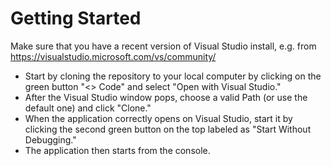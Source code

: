 # Getting Started

Make sure that you have a recent version of Visual Studio install, e.g. from https://visualstudio.microsoft.com/vs/community/

- Start by cloning the repository to your local computer by clicking on the green button "<> Code" and select "Open with Visual Studio."
- After the Visual Studio window pops, choose a valid Path (or use the default one) and click "Clone."
- When the application correctly opens on Visual Studio, start it by clicking the second green button on the top labeled as "Start Without Debugging."
- The application then starts from the console.
